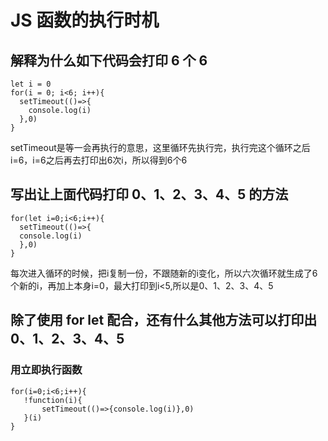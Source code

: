 # JS 函数的执行时机
## 解释为什么如下代码会打印 6 个 6
```
let i = 0
for(i = 0; i<6; i++){
  setTimeout(()=>{
    console.log(i)
  },0)
}
```
setTimeout是等一会再执行的意思，这里循环先执行完，执行完这个循环之后i=6，i=6之后再去打印出6次i，所以得到6个6
## 写出让上面代码打印 0、1、2、3、4、5 的方法
```
for(let i=0;i<6;i++){
  setTimeout(()=>{
  console.log(i)
  },0)
}
```
每次进入循环的时候，把i复制一份，不跟随新的i变化，所以六次循环就生成了6个新的i，再加上本身i=0，最大打印到i<5,所以是0、1、2、3、4、5
## 除了使用 for let 配合，还有什么其他方法可以打印出 0、1、2、3、4、5
### 用立即执行函数
```
for(i=0;i<6;i++){
   !function(i){
       setTimeout(()=>{console.log(i)},0)
   }(i)
}
```
